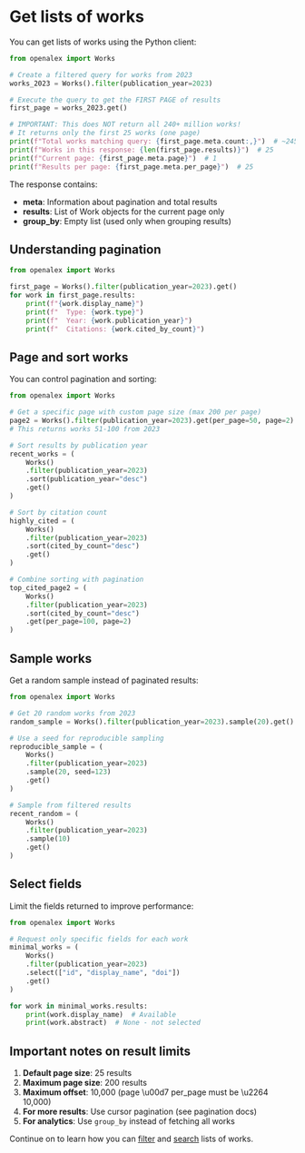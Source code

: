 # Get lists of works

You can get lists of works using the Python client:

```python
from openalex import Works

# Create a filtered query for works from 2023
works_2023 = Works().filter(publication_year=2023)

# Execute the query to get the FIRST PAGE of results
first_page = works_2023.get()

# IMPORTANT: This does NOT return all 240+ million works!
# It returns only the first 25 works (one page)
print(f"Total works matching query: {first_page.meta.count:,}")  # ~245,684,392
print(f"Works in this response: {len(first_page.results)}")  # 25
print(f"Current page: {first_page.meta.page}")  # 1
print(f"Results per page: {first_page.meta.per_page}")  # 25
```

The response contains:
- **meta**: Information about pagination and total results
- **results**: List of Work objects for the current page only
- **group_by**: Empty list (used only when grouping results)

## Understanding pagination

```python
from openalex import Works

first_page = Works().filter(publication_year=2023).get()
for work in first_page.results:
    print(f"{work.display_name}")
    print(f"  Type: {work.type}")
    print(f"  Year: {work.publication_year}")
    print(f"  Citations: {work.cited_by_count}")
```

## Page and sort works

You can control pagination and sorting:

```python
from openalex import Works

# Get a specific page with custom page size (max 200 per page)
page2 = Works().filter(publication_year=2023).get(per_page=50, page=2)
# This returns works 51-100 from 2023

# Sort results by publication year
recent_works = (
    Works()
    .filter(publication_year=2023)
    .sort(publication_year="desc")
    .get()
)

# Sort by citation count
highly_cited = (
    Works()
    .filter(publication_year=2023)
    .sort(cited_by_count="desc")
    .get()
)

# Combine sorting with pagination
top_cited_page2 = (
    Works()
    .filter(publication_year=2023)
    .sort(cited_by_count="desc")
    .get(per_page=100, page=2)
)
```

## Sample works

Get a random sample instead of paginated results:

```python
from openalex import Works

# Get 20 random works from 2023
random_sample = Works().filter(publication_year=2023).sample(20).get()

# Use a seed for reproducible sampling
reproducible_sample = (
    Works()
    .filter(publication_year=2023)
    .sample(20, seed=123)
    .get()
)

# Sample from filtered results
recent_random = (
    Works()
    .filter(publication_year=2023)
    .sample(10)
    .get()
)
```

## Select fields

Limit the fields returned to improve performance:

```python
from openalex import Works

# Request only specific fields for each work
minimal_works = (
    Works()
    .filter(publication_year=2023)
    .select(["id", "display_name", "doi"])
    .get()
)

for work in minimal_works.results:
    print(work.display_name)  # Available
    print(work.abstract)  # None - not selected
```

## Important notes on result limits

1. **Default page size**: 25 results
2. **Maximum page size**: 200 results  
3. **Maximum offset**: 10,000 (page \u00d7 per_page must be \u2264 10,000)
4. **For more results**: Use cursor pagination (see pagination docs)
5. **For analytics**: Use `group_by` instead of fetching all works

Continue on to learn how you can [filter](filter-works.md) and [search](search-works.md) lists of works.
